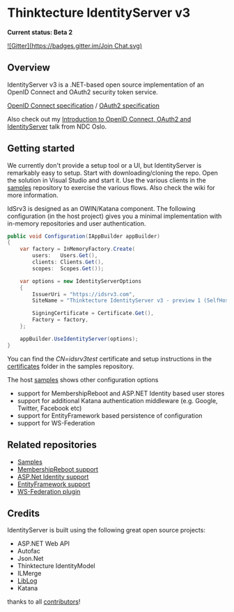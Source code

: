 # Thinktecture IdentityServer v3 #

**Current status: Beta 2**

[![Gitter](https://badges.gitter.im/Join Chat.svg)](https://gitter.im/thinktecture/Thinktecture.IdentityServer.v3?utm_source=badge&utm_medium=badge&utm_campaign=pr-badge&utm_content=badge)

## Overview ##

IdentityServer v3 is a .NET-based open source implementation of an OpenID Connect and OAuth2 security token service.

[OpenID Connect specification](http://openid.net/specs/openid-connect-core-1_0.html) / [OAuth2 specification](http://tools.ietf.org/html/rfc6749 "OAuth2 specification")

Also check out my [Introduction to OpenID Connect, OAuth2 and IdentityServer](https://vimeo.com/97344501) talk from NDC Oslo.

## Getting started ##
We currently don't provide a setup tool or a UI, but IdentityServer is remarkably easy to setup. Start with downloading/cloning the repo. Open the solution in Visual Studio and start it. Use the various clients in the [samples](https://github.com/thinktecture/Thinktecture.IdentityServer.v3.Samples) repository to exercise the various flows. Also check the wiki for more information.

IdSrv3 is designed as an OWIN/Katana component. The following configuration (in the host project) gives you a minimal implementation with in-memory repositories and user authentication.

```csharp
public void Configuration(IAppBuilder appBuilder)
{
    var factory = InMemoryFactory.Create(
        users:   Users.Get(), 
        clients: Clients.Get(), 
        scopes:  Scopes.Get());

    var options = new IdentityServerOptions
    {
        IssuerUri = "https://idsrv3.com",
        SiteName = "Thinktecture IdentityServer v3 - preview 1 (SelfHost)"

        SigningCertificate = Certificate.Get(),
        Factory = factory,
    };

    appBuilder.UseIdentityServer(options);
}
```

You can find the *CN=idsrv3test* certificate and setup instructions in the [certificates](https://github.com/thinktecture/Thinktecture.IdentityServer.v3.Samples/tree/master/source/Certificates) folder in the samples repository.

The host [samples](https://github.com/thinktecture/Thinktecture.IdentityServer.v3.Samples/) shows other configuration options
* support for MembershipReboot and ASP.NET Identity based user stores
* support for additional Katana authentication middleware (e.g. Google, Twitter, Facebook etc)
* support for EntityFramework based persistence of configuration
* support for WS-Federation

## Related repositories ##
* [Samples](https://github.com/thinktecture/Thinktecture.IdentityServer.v3.Samples)
* [MembershipReboot support](https://github.com/thinktecture/Thinktecture.IdentityServer.v3.MembershipReboot)
* [ASP.Net Identity support](https://github.com/thinktecture/Thinktecture.IdentityServer.v3.AspNetIdentity)
* [EntityFramework support](https://github.com/thinktecture/Thinktecture.IdentityServer.v3.EntityFramework)
* [WS-Federation plugin](https://github.com/thinktecture/Thinktecture.IdentityServer.v3.WsFederation)


## Credits ##
IdentityServer is built using the following great open source projects:

- ASP.NET Web API
- Autofac
- Json.Net
- Thinktecture IdentityModel
- ILMerge
- [LibLog](https://github.com/damianh/LibLog)
- Katana

thanks to all [contributors](https://github.com/thinktecture/Thinktecture.IdentityServer.v3/graphs/contributors)!
